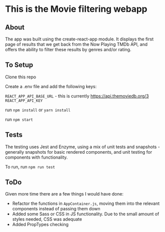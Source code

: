 # This is the Movie filtering webapp

## About
The app was built using the create-react-app module. It displays the first page of results that we get back from the Now Playing TMDb API, and offers the ability to filter these results by genres and/or rating.

## To Setup
Clone this repo

Create a .env file and add the following keys:

`REACT_APP_API_BASE_URL` - this is currently https://api.themoviedb.org/3
`REACT_APP_API_KEY`

run `npm install` or `yarn install`

run `npm start`

## Tests
The testing uses Jest and Enzyme, using a mix of unit tests and snapshots - generally snapshots for basic rendered components, and unit testing for components with functionality.

To run, run `npm run test`

## ToDo
Given more time there are a few things I would have done:

* Refactor the functions in `AppContainer.js`, moving them into the relevant components instead of passing them down
* Added some Sass or CSS in JS functionality. Due to the small amount of styles needed, CSS was adequate
* Added PropTypes checking

